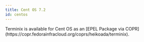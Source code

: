 ```yaml
---
title: Cent OS 7.2
id: centos
---
```

<p>Terminix is available for Cent OS as an [EPEL Package via COPR](https://copr.fedorainfracloud.org/coprs/heikoada/terminix).</p>